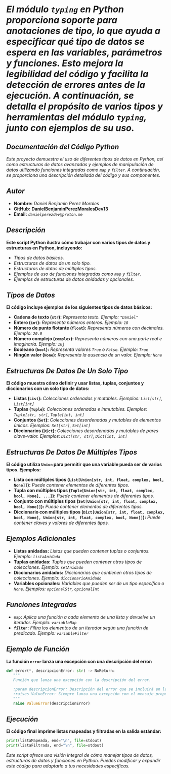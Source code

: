 <!-- Author: Daniel Benjamin Perez Morales -->
<!-- GitHub: https://github.com/DanielBenjaminPerezMoralesDev13 -->
<!-- GitLab: https://gitlab.com/DanielBenjaminPerezMoralesDev13 -->
<!-- Email: danielperezdev@proton.me -->

# ***El módulo `typing` en Python proporciona soporte para anotaciones de tipo, lo que ayuda a especificar qué tipo de datos se espera en las variables, parámetros y funciones. Esto mejora la legibilidad del código y facilita la detección de errores antes de la ejecución. A continuación, se detalla el propósito de varios tipos y herramientas del módulo `typing`, junto con ejemplos de su uso.***

## ***Documentación del Código Python***

*Este proyecto demuestra el uso de diferentes tipos de datos en Python, así como estructuras de datos avanzadas y ejemplos de manipulación de datos utilizando funciones integradas como `map` y `filter`. A continuación, se proporciona una descripción detallada del código y sus componentes.*

## ***Autor***

- **Nombre:** *Daniel Benjamin Perez Morales*
- **GitHub:** **[DanielBenjaminPerezMoralesDev13](https://github.com/DanielBenjaminPerezMoralesDev13 "https://github.com/DanielBenjaminPerezMoralesDev13")**
- **Email:** *`danielperezdev@proton.me`*

## ***Descripción***

**Este script Python ilustra cómo trabajar con varios tipos de datos y estructuras en Python, incluyendo:**

- *Tipos de datos básicos.*
- *Estructuras de datos de un solo tipo.*
- *Estructuras de datos de múltiples tipos.*
- *Ejemplos de uso de funciones integradas como `map` y `filter`.*
- *Ejemplos de estructuras de datos anidadas y opcionales.*

## ***Tipos de Datos***

**El código incluye ejemplos de los siguientes tipos de datos básicos:**

- **Cadena de texto (`str`):** *Representa texto. Ejemplo: `"Daniel"`*
- **Entero (`int`):** *Representa números enteros. Ejemplo: `18`*
- **Número de punto flotante (`float`):** *Representa números con decimales. Ejemplo: `20.0`*
- **Número complejo (`complex`):** *Representa números con una parte real e imaginaria. Ejemplo: `10j`*
- **Booleano (`bool`):** *Representa valores `True` o `False`. Ejemplo: `True`*
- **Ningún valor (`None`):** *Representa la ausencia de un valor. Ejemplo: `None`*

## ***Estructuras De Datos De Un Solo Tipo***

**El código muestra cómo definir y usar listas, tuplas, conjuntos y diccionarios con un solo tipo de datos:**

- **Listas (`List`):** *Colecciones ordenadas y mutables. Ejemplos: `List[str]`, `List[int]`*
- **Tuplas (`Tuple`):** *Colecciones ordenadas e inmutables. Ejemplos: `Tuple[str, str]`, `Tuple[int, int]`*
- **Conjuntos (`Set`):** *Colecciones desordenadas y mutables de elementos únicos. Ejemplos: `Set[str]`, `Set[int]`*
- **Diccionarios (`Dict`):** *Colecciones desordenadas y mutables de pares clave-valor. Ejemplos: `Dict[str, str]`, `Dict[int, int]`*

## ***Estructuras De Datos De Múltiples Tipos***

**El código utiliza `Union` para permitir que una variable pueda ser de varios tipos. Ejemplos:**

- **Lista con múltiples tipos (`List[Union[str, int, float, complex, bool, None]]`):** *Puede contener elementos de diferentes tipos.*
- **Tupla con múltiples tipos (`Tuple[Union[str, int, float, complex, bool, None], ...]`):** *Puede contener elementos de diferentes tipos.*
- **Conjunto con múltiples tipos (`Set[Union[str, int, float, complex, bool, None]]`):** *Puede contener elementos de diferentes tipos.*
- **Diccionario con múltiples tipos (`Dict[Union[str, int, float, complex, bool, None], Union[str, int, float, complex, bool, None]]`):** *Puede contener claves y valores de diferentes tipos.*

## ***Ejemplos Adicionales***

- **Listas anidadas:** *Listas que pueden contener tuplas o conjuntos. Ejemplo: `listaAnidada`*
- **Tuplas anidadas:** *Tuplas que pueden contener otros tipos de colecciones. Ejemplo: `setAnidado`*
- **Diccionarios anidados:** *Diccionarios que contienen otros tipos de colecciones. Ejemplo: `diccionarioAnidado`*
- **Variables opcionales:** *Variables que pueden ser de un tipo específico o `None`. Ejemplos: `opcionalStr`, `opcionalInt`*

## ***Funciones Integradas***

- **`map`:** *Aplica una función a cada elemento de una lista y devuelve un iterador. Ejemplo: `variableMap`*
- **`filter`:** *Filtra los elementos de un iterador según una función de predicado. Ejemplo: `variableFilter`*

## ***Ejemplo de Función***

**La función `error` lanza una excepción con una descripción del error:**

```python
def error(*, descripcionError: str) -> NoReturn:
   """
   Función que lanza una excepción con la descripción del error.

   :param descripcionError: Descripción del error que se incluirá en la excepción.
   :raises ValueError: Siempre lanza una excepción con el mensaje proporcionado.
   """
   raise ValueError(descripcionError)
```

## ***Ejecución***

**El código final imprime listas mapeadas y filtradas en la salida estándar:**

```python
print(listaMapeada, end="\n", file=stdout)
print(listaFiltrada, end="\n", file=stdout)
```

*Este script ofrece una visión integral de cómo manejar tipos de datos, estructuras de datos y funciones en Python. Puedes modificar y expandir este código para adaptarlo a tus necesidades específicas.*
